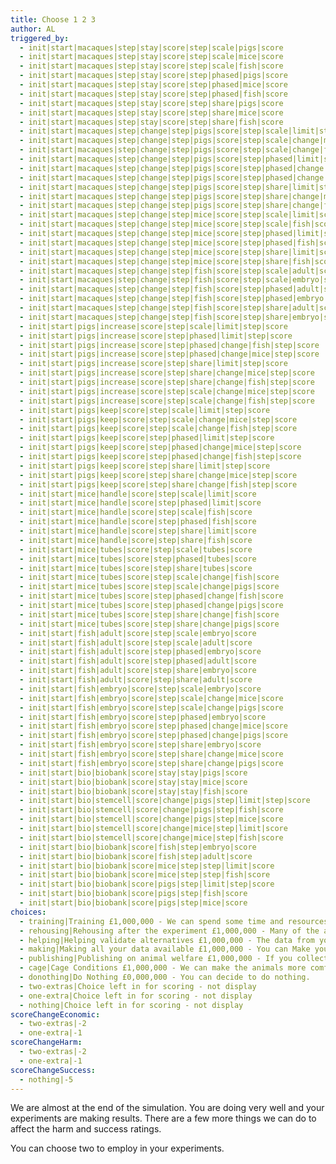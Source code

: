 ```yaml
---
title: Choose 1 2 3
author: AL
triggered_by:
  - init|start|macaques|step|stay|score|step|scale|pigs|score
  - init|start|macaques|step|stay|score|step|scale|mice|score
  - init|start|macaques|step|stay|score|step|scale|fish|score
  - init|start|macaques|step|stay|score|step|phased|pigs|score
  - init|start|macaques|step|stay|score|step|phased|mice|score
  - init|start|macaques|step|stay|score|step|phased|fish|score
  - init|start|macaques|step|stay|score|step|share|pigs|score
  - init|start|macaques|step|stay|score|step|share|mice|score
  - init|start|macaques|step|stay|score|step|share|fish|score
  - init|start|macaques|step|change|step|pigs|score|step|scale|limit|step|score
  - init|start|macaques|step|change|step|pigs|score|step|scale|change|mice|step|score
  - init|start|macaques|step|change|step|pigs|score|step|scale|change|fish|step|score
  - init|start|macaques|step|change|step|pigs|score|step|phased|limit|step|score
  - init|start|macaques|step|change|step|pigs|score|step|phased|change|mice|step|score
  - init|start|macaques|step|change|step|pigs|score|step|phased|change|fish|step|score
  - init|start|macaques|step|change|step|pigs|score|step|share|limit|step|score
  - init|start|macaques|step|change|step|pigs|score|step|share|change|mice|step|score
  - init|start|macaques|step|change|step|pigs|score|step|share|change|fish|step|score
  - init|start|macaques|step|change|step|mice|score|step|scale|limit|score
  - init|start|macaques|step|change|step|mice|score|step|scale|fish|score
  - init|start|macaques|step|change|step|mice|score|step|phased|limit|score
  - init|start|macaques|step|change|step|mice|score|step|phased|fish|score
  - init|start|macaques|step|change|step|mice|score|step|share|limit|score
  - init|start|macaques|step|change|step|mice|score|step|share|fish|score
  - init|start|macaques|step|change|step|fish|score|step|scale|adult|score
  - init|start|macaques|step|change|step|fish|score|step|scale|embryo|score
  - init|start|macaques|step|change|step|fish|score|step|phased|adult|score
  - init|start|macaques|step|change|step|fish|score|step|phased|embryo|score
  - init|start|macaques|step|change|step|fish|score|step|share|adult|score
  - init|start|macaques|step|change|step|fish|score|step|share|embryo|score
  - init|start|pigs|increase|score|step|scale|limit|step|score
  - init|start|pigs|increase|score|step|phased|limit|step|score
  - init|start|pigs|increase|score|step|phased|change|fish|step|score
  - init|start|pigs|increase|score|step|phased|change|mice|step|score
  - init|start|pigs|increase|score|step|share|limit|step|score
  - init|start|pigs|increase|score|step|share|change|mice|step|score
  - init|start|pigs|increase|score|step|share|change|fish|step|score
  - init|start|pigs|increase|score|step|scale|change|mice|step|score
  - init|start|pigs|increase|score|step|scale|change|fish|step|score
  - init|start|pigs|keep|score|step|scale|limit|step|score
  - init|start|pigs|keep|score|step|scale|change|mice|step|score
  - init|start|pigs|keep|score|step|scale|change|fish|step|score
  - init|start|pigs|keep|score|step|phased|limit|step|score
  - init|start|pigs|keep|score|step|phased|change|mice|step|score
  - init|start|pigs|keep|score|step|phased|change|fish|step|score
  - init|start|pigs|keep|score|step|share|limit|step|score
  - init|start|pigs|keep|score|step|share|change|mice|step|score
  - init|start|pigs|keep|score|step|share|change|fish|step|score
  - init|start|mice|handle|score|step|scale|limit|score
  - init|start|mice|handle|score|step|phased|limit|score
  - init|start|mice|handle|score|step|scale|fish|score
  - init|start|mice|handle|score|step|phased|fish|score
  - init|start|mice|handle|score|step|share|limit|score
  - init|start|mice|handle|score|step|share|fish|score
  - init|start|mice|tubes|score|step|scale|tubes|score
  - init|start|mice|tubes|score|step|phased|tubes|score
  - init|start|mice|tubes|score|step|share|tubes|score
  - init|start|mice|tubes|score|step|scale|change|fish|score
  - init|start|mice|tubes|score|step|scale|change|pigs|score
  - init|start|mice|tubes|score|step|phased|change|fish|score
  - init|start|mice|tubes|score|step|phased|change|pigs|score
  - init|start|mice|tubes|score|step|share|change|fish|score
  - init|start|mice|tubes|score|step|share|change|pigs|score
  - init|start|fish|adult|score|step|scale|embryo|score
  - init|start|fish|adult|score|step|scale|adult|score
  - init|start|fish|adult|score|step|phased|embryo|score
  - init|start|fish|adult|score|step|phased|adult|score
  - init|start|fish|adult|score|step|share|embryo|score
  - init|start|fish|adult|score|step|share|adult|score
  - init|start|fish|embryo|score|step|scale|embryo|score
  - init|start|fish|embryo|score|step|scale|change|mice|score
  - init|start|fish|embryo|score|step|scale|change|pigs|score
  - init|start|fish|embryo|score|step|phased|embryo|score
  - init|start|fish|embryo|score|step|phased|change|mice|score
  - init|start|fish|embryo|score|step|phased|change|pigs|score
  - init|start|fish|embryo|score|step|share|embryo|score
  - init|start|fish|embryo|score|step|share|change|mice|score
  - init|start|fish|embryo|score|step|share|change|pigs|score
  - init|start|bio|biobank|score|stay|stay|pigs|score
  - init|start|bio|biobank|score|stay|stay|mice|score
  - init|start|bio|biobank|score|stay|stay|fish|score
  - init|start|bio|stemcell|score|change|pigs|step|limit|step|score
  - init|start|bio|stemcell|score|change|pigs|step|fish|score
  - init|start|bio|stemcell|score|change|pigs|step|mice|score
  - init|start|bio|stemcell|score|change|mice|step|limit|score
  - init|start|bio|stemcell|score|change|mice|step|fish|score
  - init|start|bio|biobank|score|fish|step|embryo|score
  - init|start|bio|biobank|score|fish|step|adult|score
  - init|start|bio|biobank|score|mice|step|step|limit|score
  - init|start|bio|biobank|score|mice|step|step|fish|score
  - init|start|bio|biobank|score|pigs|step|limit|step|score
  - init|start|bio|biobank|score|pigs|step|fish|score
  - init|start|bio|biobank|score|pigs|step|mice|score
choices:
  - training|Training £1,000,000 - We can spend some time and resources training the animals so they feel more comfortable with the equipment, procedures and environment where the experiments will take place. Allowing them to see the lab as their home and to see the experiments as normal procedures will decrease their distress. 
  - rehousing|Rehousing after the experiment £1,000,000 - Many of the animals that are used during the experiment cannot be released back into the wild. Some have been genetically engineered and cannot be allowed back into the eco systems. Others have never been in a wild environment and will not survive. Most animals are destroyed after the experiment has been completed and their material sent to Bio Banks. Animals that remain unused in the experiment may be able to be rehoused as pets or more often in sanctuaries. 
  - helping|Helping validate alternatives £1,000,000 - The data from your animal experiments can be used to develop and validate the alternatives to animal testing. This might help regulators know which alternatives work best. 
  - making|Making all your data available £1,000,000 - You can Make your data available for other people to analyze and use in their research, this includes data from the experiments that didn’t give you the results you expected or wanted. This might help other researchers use less animals. 
  - publishing|Publishing on animal welfare £1,000,000 - If you collect and publish the data you have on any animal suffering in the experiments you carried out, it might help other people make refinements to their experiments in the future. 
  - cage|Cage Conditions £1,000,000 - We can make the animals more comfortable in their cages by adding toys and stimulating objects.
  - donothing|Do Nothing £0,000,000 - You can decide to do nothing.
  - two-extras|Choice left in for scoring - not display
  - one-extra|Choice left in for scoring - not display
  - nothing|Choice left in for scoring - not display
scoreChangeEconomic:
  - two-extras|-2
  - one-extra|-1
scoreChangeHarm:
  - two-extras|-2
  - one-extra|-1
scoreChangeSuccess:
  - nothing|-5
---
```

We are almost at the end of the simulation. You are doing very well and your experiments are making results. There are a few more things we can do to affect the harm and success ratings.

You can choose two to employ in your experiments. 
